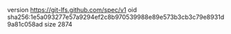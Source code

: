 version https://git-lfs.github.com/spec/v1
oid sha256:1e5a093277e57a9294ef2c8b970539988e89e573b3cb3c79e8931d9a81c058ad
size 2874
